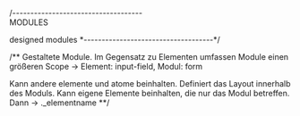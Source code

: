 /*------------------------------------*\
  MODULES

  designed modules
\*------------------------------------*/

/**
  Gestaltete Module. Im Gegensatz zu Elementen umfassen Module einen größeren Scope
  -> Element: input-field, Modul: form

  Kann andere elemente und atome beinhalten. Definiert das Layout innerhalb des Moduls.
  Kann eigene Elemente beinhalten, die nur das Modul betreffen. Dann -> ._elementname
**/
